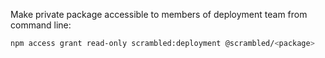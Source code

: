 Make private package accessible to members of deployment team from command line:

```sh
npm access grant read-only scrambled:deployment @scrambled/<package>
```
